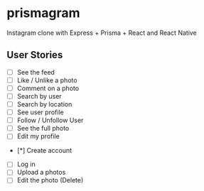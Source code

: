 # prismagram
Instagram clone with Express + Prisma + React and React Native

## User Stories

- [ ] See the feed
- [ ] Like / Unlike a photo
- [ ] Comment on a photo
- [ ] Search by user
- [ ] Search by location
- [ ] See user profile
- [ ] Follow / Unfollow User
- [ ] See the full photo
- [ ] Edit my profile
- [*] Create account
- [ ] Log in
- [ ] Upload a photos
- [ ] Edit the photo (Delete) 